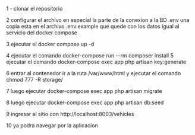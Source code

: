 1 - clonar el repositorio

2 configurar el archivo en especial la parte de la conexion a la BD .env una copia esta en el archivo .env.example que quede con los datos igual al servicio del docker compose 

3 ejecutar el docker compose up -d 

4 ejecutar el comando docker-compose run --rm composer install
5 ejecutar el comando docker-compose exec app php artisan key:generate

6 entrar al contenedor ir a la ruta /var/www/html y ejecutar el comando  chmod 777 -R storage/

7 luego ejecutar docker-compose exec app php artisan migrate 

8 luego ejecutar docker-compose exec app php artisan db:seed

9 ingresar al sitio con http://localhost:8003/vehicles

10 ya podra navegar por la aplicacion